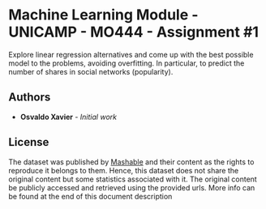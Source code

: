 # Machine Learning Module - UNICAMP - MO444 - Assignment #1

Explore linear regression alternatives and come up with the best possible model to the problems, avoiding overfitting. In particular, to predict the number of shares in social networks (popularity).

## Authors

* **Osvaldo Xavier** - *Initial work*

## License

The dataset was published by [Mashable](www.mashable.com) and their content as the rights to reproduce it
belongs to them. Hence, this dataset does not share the original content but some statistics associated with
it. The original content be publicly accessed and retrieved using the provided urls. More info can be found at
the end of this document description


